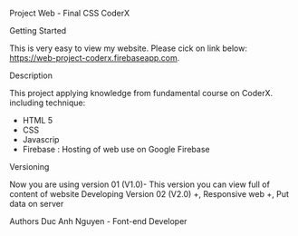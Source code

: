 Project Web - Final CSS CoderX

Getting Started

This is very easy to view my website. Please cick on link below: 
https://web-project-coderx.firebaseapp.com.

Description

This project applying knowledge from fundamental course on CoderX. including technique: 
+ HTML 5
+ CSS
+ Javascrip
+ Firebase : Hosting of web use on Google Firebase


Versioning

Now you are using version 01 (V1.0)- This version you can view full of content of website
Developing Version 02 (V2.0)
+, Responsive web
+, Put data on server


Authors
Duc Anh Nguyen - Font-end Developer
